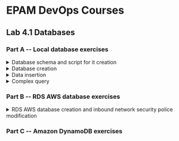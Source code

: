 # EPAM DevOps Courses</h1>
## Lab 4.1 Databases</h2>
### Part A -- Local database exercises

<details><summary>Database schema and script for it creation</summary><br>
<img src=t4.1_db_schema.png>


```sql
CREATE DATABASE IF NOT EXISTS epam;

USE epam;

CREATE TABLE IF NOT EXISTS labs (
    student_id int NOT NULL,
    subj_id int NOT NULL,
    lab_code varchar(12) NOT NULL,
    lab_status boolean NOT NULL 
);

CREATE TABLE IF NOT EXISTS students (
    student_id int NOT NULL PRIMARY KEY AUTO_INCREMENT,
    student_name varchar(50) NOT NULL 
);

CREATE TABLE IF NOT EXISTS academic_subjects (
    subj_id int NOT NULL PRIMARY KEY AUTO_INCREMENT,
    subj_name varchar(50) NOT NULL,
    subj_duration int NOT NULL 
);

ALTER TABLE `labs` ADD CONSTRAINT `fk_labs_student_id` FOREIGN KEY(`student_id`)
REFERENCES `students` (`student_id`);

ALTER TABLE `labs` ADD CONSTRAINT `fk_labs_subj_id` FOREIGN KEY(`subj_id`)
REFERENCES `academic_subjects` (`subj_id`);
```

</details>

<details><summary>Database creation</summary><br>
<img src=t4.1_run_sql.png>
<img src=t4.1_show.png>
<img src=t4.1_show2.png>
</details>

<details><summary>Data insertion</summary><br>

```sql
USE epam;

INSERT INTO academic_subjects (subj_name,subj_duration) 
VALUES('Netwotking',12), 
      ('Databases',3),
      ('Linux',12),  
      ('Git',3),
      ('VM',3), 
      ('Clouds',6),
      ('History of KPSS',48);

INSERT INTO students (student_name) 
VALUES('Nikola Tesla'), 
      ('Niko Pirosmani'),
      ('Nicolaus Copernicus'),
      ('Nikolay Pirogov'),
      ('Nikolay Nosov');

INSERT INTO labs (student_id,subj_id,lab_code,lab_status)
VALUES(1,1,'Lab X',true),
      (1,1,'Lab Y',true),
      (1,1,'Lab Z',false),
      (2,7,'Lab H',true),
      (4,2,'Lab A',true),
      (4,2,'Lab B',false),
      (4,2,'Lab C',false),
      (5,7,'Lab H',true);
```

<img src=t4.1_run_insert.png>
<img src=t4.1_select.png>
<img src=t4.1_select2.png>
</details>

<details><summary>Complex query</summary><br>

```sql
use epam;

select students.student_name, academic_subjects.subj_name, labs.lab_code, labs.lab_status
 from students, academic_subjects, labs
 where students.student_id = labs.student_id and labs.subj_id = academic_subjects.subj_id
 order by labs.lab_status;
```

<img src=t4.1_order.png>
</details>

### Part B -- RDS AWS database exercises

<details><summary>RDS AWS database creation and inbound network security police modification</summary><br>
![](t4.1_rds_db_creation.png)
![](t4.1_rds_db_secyrity.png)
![](t4.1_rds_sg.png)
![](t4.1_rds_mysql_from_win.png)
![](t4.1_rds_mysql_restore_from_sqldump_file.png)
![](t4.1_rds_mysql_select_from_restored_data.png)
![](t4.1_rds_sg.png)
</details>

### Part C -- Amazon DynamoDB exercises
